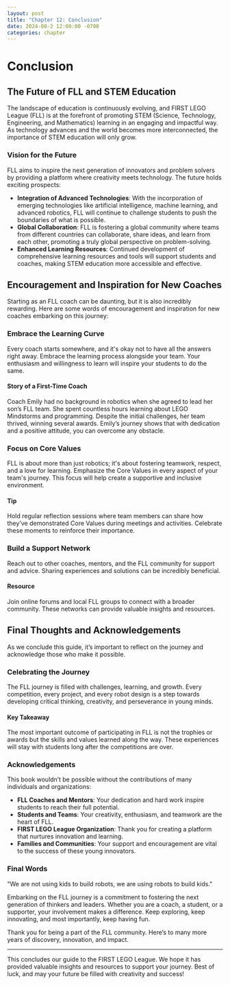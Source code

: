 ```yaml
---
layout: post
title: "Chapter 12: Conclusion"
date: 2024-08-2 12:00:00 -0700
categories: chapter
---
```


# Conclusion

## The Future of FLL and STEM Education

The landscape of education is continuously evolving, and FIRST LEGO League (FLL) is at the forefront of promoting STEM (Science, Technology, Engineering, and Mathematics) learning in an engaging and impactful way. As technology advances and the world becomes more interconnected, the importance of STEM education will only grow. 

### Vision for the Future
FLL aims to inspire the next generation of innovators and problem solvers by providing a platform where creativity meets technology. The future holds exciting prospects:
- **Integration of Advanced Technologies**: With the incorporation of emerging technologies like artificial intelligence, machine learning, and advanced robotics, FLL will continue to challenge students to push the boundaries of what is possible.
- **Global Collaboration**: FLL is fostering a global community where teams from different countries can collaborate, share ideas, and learn from each other, promoting a truly global perspective on problem-solving.
- **Enhanced Learning Resources**: Continued development of comprehensive learning resources and tools will support students and coaches, making STEM education more accessible and effective.

## Encouragement and Inspiration for New Coaches

Starting as an FLL coach can be daunting, but it is also incredibly rewarding. Here are some words of encouragement and inspiration for new coaches embarking on this journey:

### Embrace the Learning Curve
Every coach starts somewhere, and it's okay not to have all the answers right away. Embrace the learning process alongside your team. Your enthusiasm and willingness to learn will inspire your students to do the same.

#### Story of a First-Time Coach
Coach Emily had no background in robotics when she agreed to lead her son’s FLL team. She spent countless hours learning about LEGO Mindstorms and programming. Despite the initial challenges, her team thrived, winning several awards. Emily’s journey shows that with dedication and a positive attitude, you can overcome any obstacle.

### Focus on Core Values
FLL is about more than just robotics; it's about fostering teamwork, respect, and a love for learning. Emphasize the Core Values in every aspect of your team's journey. This focus will help create a supportive and inclusive environment.

#### Tip
Hold regular reflection sessions where team members can share how they’ve demonstrated Core Values during meetings and activities. Celebrate these moments to reinforce their importance.

### Build a Support Network
Reach out to other coaches, mentors, and the FLL community for support and advice. Sharing experiences and solutions can be incredibly beneficial.

#### Resource
Join online forums and local FLL groups to connect with a broader community. These networks can provide valuable insights and resources.

## Final Thoughts and Acknowledgements

As we conclude this guide, it’s important to reflect on the journey and acknowledge those who make it possible.

### Celebrating the Journey
The FLL journey is filled with challenges, learning, and growth. Every competition, every project, and every robot design is a step towards developing critical thinking, creativity, and perseverance in young minds.

#### Key Takeaway
The most important outcome of participating in FLL is not the trophies or awards but the skills and values learned along the way. These experiences will stay with students long after the competitions are over.

### Acknowledgements
This book wouldn’t be possible without the contributions of many individuals and organizations:
- **FLL Coaches and Mentors**: Your dedication and hard work inspire students to reach their full potential.
- **Students and Teams**: Your creativity, enthusiasm, and teamwork are the heart of FLL.
- **FIRST LEGO League Organization**: Thank you for creating a platform that nurtures innovation and learning.
- **Families and Communities**: Your support and encouragement are vital to the success of these young innovators.

### Final Words
"We are not using kids to build robots, we are using robots to build kids."

Embarking on the FLL journey is a commitment to fostering the next generation of thinkers and leaders. Whether you are a coach, a student, or a supporter, your involvement makes a difference. Keep exploring, keep innovating, and most importantly, keep having fun.

Thank you for being a part of the FLL community. Here’s to many more years of discovery, innovation, and impact.

---

This concludes our guide to the FIRST LEGO League. We hope it has provided valuable insights and resources to support your journey. Best of luck, and may your future be filled with creativity and success!
